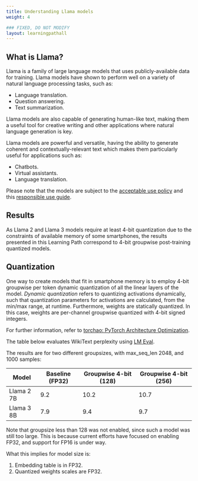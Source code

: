 ```yaml
---
title: Understanding Llama models
weight: 4

### FIXED, DO NOT MODIFY
layout: learningpathall
---
```


## What is Llama?

Llama is a family of large language models that uses publicly-available data for training. Llama models have shown to perform well on a variety of natural language processing tasks, such as:

* Language translation.
* Question answering.
* Text summarization.

Llama models are also capable of generating human-like text, making them a useful tool for creative writing and other applications where natural language generation is key.

Llama models are powerful and versatile, having the ability to generate coherent and contextually-relevant text which makes them particularly useful for applications such as:

* Chatbots.
* Virtual assistants.
* Language translation.

Please note that the models are subject to the [acceptable use policy](https://github.com/facebookresearch/llama/blob/main/USE_POLICY.md) and this [responsible use guide](https://ai.meta.com/static-resource/responsible-use-guide/).

## Results

As Llama 2 and Llama 3 models require at least 4-bit quantization due to the constraints of available memory of some smartphones, the results presented in this Learning Path correspond to 4-bit groupwise post-training quantized models.

## Quantization

One way to create models that fit in smartphone memory is to employ 4-bit groupwise per token dynamic quantization of all the linear layers of the model. *Dynamic quantization* refers to quantizing activations dynamically, such that quantization parameters for activations are calculated, from the min/max range, at runtime. Furthermore, weights are statically quantized. In this case, weights are per-channel groupwise quantized with 4-bit signed integers. 

For further information, refer to [torchao: PyTorch Architecture Optimization](https://github.com/pytorch-labs/ao/).

The table below evaluates WikiText perplexity using [LM Eval](https://github.com/EleutherAI/lm-evaluation-harness). 

The results are for two different groupsizes, with max_seq_len 2048, and 1000 samples:

|Model | Baseline (FP32) | Groupwise 4-bit (128) | Groupwise 4-bit (256)
|--------|-----------------| ---------------------- | ---------------
|Llama 2 7B | 9.2 | 10.2 | 10.7
|Llama 3 8B | 7.9 | 9.4 | 9.7

Note that groupsize less than 128 was not enabled, since such a model was still too large. This is because current efforts have focused on enabling FP32, and support for FP16 is under way. 

What this implies for model size is:

1. Embedding table is in FP32. 
2. Quantized weights scales are FP32.
